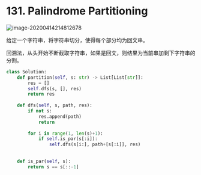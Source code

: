 # 131. Palindrome Partitioning

![image-20200414214812678](../../.assert/image-20200414214812678.png)

给定一个字符串，将字符串切分，使得每个部分均为回文串。

回溯法，从头开始不断截取字符串，如果是回文，则结果为当前串加剩下字符串的分割。

~~~python
class Solution:
    def partition(self, s: str) -> List[List[str]]:
        res = []
        self.dfs(s, [], res)
        return res
        
    def dfs(self, s, path, res):
        if not s:
            res.append(path)
            return
        
        for i in range(1, len(s)+1):
            if self.is_par(s[:i]):
                self.dfs(s[i:], path+[s[:i]], res)
        
        
    def is_par(self, s):
        return s == s[::-1]
~~~


